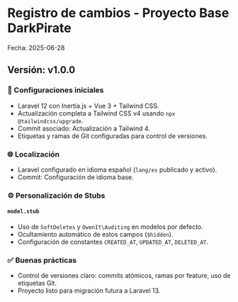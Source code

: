 # Registro de cambios - Proyecto Base DarkPirate

Fecha: 2025-06-28

## Versión: v1.0.0

### 🔧 Configuraciones iniciales

- Laravel 12 con Inertia.js + Vue 3 + Tailwind CSS.
- Actualización completa a Tailwind CSS v4 usando `npx @tailwindcss/upgrade`.
- Commit asociado: Actualización a Tailwind 4.
- Etiquetas y ramas de Git configuradas para control de versiones.

### 🌐 Localización

- Laravel configurado en idioma español (`lang/es` publicado y activo).
- Commit: Configuración de idioma base.

### ⚙️ Personalización de Stubs

#### `model.stub`

- Uso de `SoftDeletes` y `OwenIt\Auditing` en modelos por defecto.
- Ocultamiento automático de estos campos (`$hidden`).
- Configuración de constantes `CREATED_AT`, `UPDATED_AT`, `DELETED_AT`.

### ✅ Buenas prácticas

- Control de versiones claro: commits atómicos, ramas por feature, uso de etiquetas Git.
- Proyecto listo para migración futura a Laravel 13.
